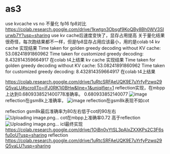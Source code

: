 # as3
use kvcache vs no 不量化 fp16 fp8对比
https://colab.research.google.com/drive/1kwtgn3Obsgf9KoQBy8Bh0WV3SIurwb7Y?usp=sharing
use kv cache后速度变快了，显存占用提高
关于量化结果很奇怪，每次跑结果都不一样，但是fp8显存占用应该最小，用的是colab t4
kv cache 实现结果
Time taken for golden greedy decoding without KV cache:  53.08241891860962
Time taken for customized greedy decoding:  8.432814359664917
在colab t4上结果
kv cache 实现结果
Time taken for golden greedy decoding without KV cache:  53.08241891860962
Time taken for customized greedy decoding:  8.432814359664917
在colab t4上结果

https://colab.research.google.com/drive/1uRtcSRFAeUQK9E7uYrfyPzwq29Q5vaLU#scrollTo=iFJ0RK1j0BHw&line=1&uniqifier=1 
reflection实现，在mbpp上达到0.6809338521400778准确率。
0.680933852140077
![image](https://github.com/user-attachments/assets/f8c4f107-1cef-42a1-9db5-e13b7166c05b)
reflection在gsm8k上准确率，
![image](https://github.com/user-attachments/assets/ba035f9a-f9bd-4c7e-a9dc-6bb37f0a68dd)
reflection在gsm8k表现不如cot

reflection gsm8k最后准确率为80左右低于cot的90左右
![Uploading image.png…]()
cot在mbpp上准确率0.72 高于reflection
![Uploading image.png…]()
icl最终实现
https://colab.research.google.com/drive/1OjBn0vYtSL3pAIxZXXKPs2C3F6sfu0oU?usp=sharing
reflection 
https://colab.research.google.com/drive/1uRtcSRFAeUQK9E7uYrfyPzwq29Q5vaLU?usp=sharing
